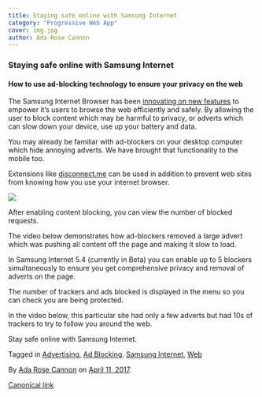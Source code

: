 ```yaml
---
title: Staying safe online with Samsung Internet
category: "Progressive Web App"
cover: img.jpg
author: Ada Rose Cannon
---
```


### Staying safe online with Samsung Internet

#### How to use ad-blocking technology to ensure your privacy on the web

The Samsung Internet Browser has been [innovating on new features](https://medium.com/samsung-internet-dev/samsung-internet-beta-now-available-without-sign-up-e0d5d4010838) to empower it’s users to browse the web efficiently and safely. By allowing the user to block content which may be harmful to privacy, or adverts which can slow down your device, use up your battery and data.

You may already be familiar with ad-blockers on your desktop computer which hide annoying adverts. We have brought that functionality to the mobile too.

Extensions like [disconnect.me](https://play.google.com/store/apps/details?id=com.disconnect.samsungcontentblocker&hl=en) can be used in addition to prevent web sites from knowing how you use your internet browser.

![](https://cdn-images-1.medium.com/max/800/1*MHFNjqDDkmdfkXQtHYsAQQ.png)

After enabling content blocking, you can view the number of blocked requests.

The video below demonstrates how ad-blockers removed a large advert which was pushing all content off the page and making it slow to load.

In Samsung Internet 5.4 (currently in Beta) you can enable up to 5 blockers simultaneously to ensure you get comprehensive privacy and removal of adverts on the page.

The number of trackers and ads blocked is displayed in the menu so you can check you are being protected.

In the video below, this particular site had only a few adverts but had 10s of trackers to try to follow you around the web.

Stay safe online with Samsung Internet.

Tagged in [Advertising](https://medium.com/tag/advertising), [Ad Blocking](https://medium.com/tag/ad-blocking), [Samsung Internet](https://medium.com/tag/samsung-internet), [Web](https://medium.com/tag/web)

By [Ada Rose Cannon](https://medium.com/@Lady_Ada_King) on [April 11, 2017](https://medium.com/p/3941ffc72a00).

[Canonical link](https://medium.com/@Lady_Ada_King/staying-safe-online-with-samsung-internet-3941ffc72a00)

